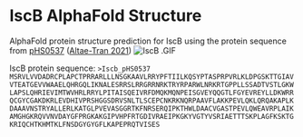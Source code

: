 # IscB AlphaFold Structure

AlphaFold protein structure prediction for IscB using the protein sequence from [pHS0537](https://benchling.com/s/seq-2dKyUXdEmkxdeTHv6Gxd) ([Altae-Tran 2021](doi.org/10.1126/science.abj6856))
![IscB .GIF](IscB.gif)

IscB protein sequence:
`>Iscb_pHS0537
MSRVLVVDADRCPLAPCTPRRARLLLNSGKAAVLRRYPFTIILKQSYPTASPRPVRLKLDPGSKTTGIAVVTEATGEVVWAAELQHRGQLIKNALESRRSLRRGRRNRKTRYRPARWLNRKRTGPPLLSSADTVSTLGKWLAPSLQHRIEVIMTWVHRLRRYLPITAISQEIVRFDMQKMQNPEISGVEYQQGTLFGYEVREYLLDKWRRQCGYCGAKDKRLEVDHIVPRSHGGSDRVSNLTLSCEPCNKRKNQRPAAVFLAKKPEVLQKLQRQAKAPLKDAAAVNSTRYALLERLKATGLPVEVASGGRTKFNRSERQIPKTHWLDAACVGASTPEVLQWEAVRPLAIKAMGHGKRQVVNVDAYGFPRGKAKGIPVHPFRTGDIVRAEIPKGKYVGTYVSRIAETTTSKPLAGFKSKTGKRIQCHTKHMTKLFNSDGYGYGFLKAPEPRQTVISES
`
